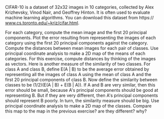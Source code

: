 CIFAR-10 is a dataset of 32x32 images in 10 categories, collected by Alex Krizhevsky, Vinod Nair, and Geoffrey Hinton. It is often used to evaluate machine learning algorithms. You can download this dataset from https:// www.cs.toronto.edu/~kriz/cifar.html.

For each category, compute the mean image and the first 20 principal components. Plot the error resulting from representing the images of each category using the first 20 principal components against the category.
Compute the distances between mean images for each pair of classes. Use principal coordinate analysis to make a 2D map of the means of each categories. For this exercise, compute distances by thinking of the images as vectors.
Here is another measure of the similarity of two classes. For class A and class B, define E(A | B) to be the average error obtained by representing all the images of class A using the mean of class A and the first 20 principal components of class B. Now define the similarity between classes to be (1/2)(E(A | B) + E(B | A)). If A and B are very similar, then this error should be small, because A's principal components should be good at representing B. But if they are very different, then A's principal components should represent B poorly. In turn, the similarity measure should be big. Use principal coordinate analysis to make a 2D map of the classes. Compare this map to the map in the previous exercise? are they different? why?

